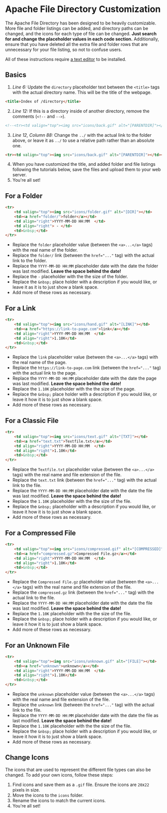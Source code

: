 # Apache File Directory Customization

The Apache File Directory has been designed to be heavily customizable. More file and folder listings can be added, and directory paths can be changed, and the icons for each type of file can be changed. **Just search for and change the placeholder values in each code section.** Additionally, ensure that you have deleted all the extra file and folder rows that are unnecessary for your file listing, so not to confuse users.

All of these instructions require [a text editor](https://code.visualstudio.com/) to be installed.

## Basics

1. _Line 6:_ Update the `directory` placeholder text between the `<title>` tags with the actual directory name. This will be the title of the webpage.

```html
<title>Index of /directory</title>
```

2. _Line 12:_ If this is a directory inside of another directory, remove the comments (`<!--` and `-->`).

```html
<!--<tr><td valign="top"><img src="icons/back.gif" alt="[PARENTDIR]"></td><td><a href="../">Parent Directory</a></td><td>&nbsp;</td><td align="right">&nbsp;</td><td>&nbsp;</td></tr>-->
```

3. _Line 12, Column 88:_ Change the `../` with the actual link to the folder above, or leave it as `../` to use a relative path rather than an absolute one.

```html
<tr><td valign="top"><img src="icons/back.gif" alt="[PARENTDIR]"></td><td><a href="../">Parent Directory</a></td><td>&nbsp;</td><td align="right">&nbsp;</td><td>&nbsp;</td></tr>
```

4. When you have customized the title, and added folder and file listings following the tutorials below, save the files and upload them to your web server.
5. You're all set!

## For a Folder

```html
<tr>
    <td valign="top"><img src="icons/folder.gif" alt="[DIR]"></td>
    <td><a href="folder/">folder</a></td>
    <td align="right">YYYY-MM-DD HH:MM  </td>
    <td align="right"> - </td>
    <td>&nbsp;</td>
</tr>
```

* Replace the `folder` placeholder value (between the `<a>...</a>` tags) with the real name of the folder.
* Replace the `folder/` link (between the `href="..."` tag) with the actual link to the folder.
* Replace the `YYYY-MM-DD HH:MM` placeholder date with the date the folder was last modified. **Leave the space behind the date!**
* Replace the ` - ` placeholder with the the size of the folder.
* Replace the `&nbsp;` place holder with a description if you would like, or leave it as it is to just show a blank space.
* Add more of these rows as necessary.

## For a Link

```html
<tr>
    <td valign="top"><img src="icons/hand.gif" alt="[LINK]"></td>
    <td><a href="https://link-to-page.com">link</a></td>
    <td align="right">YYYY-MM-DD HH:MM  </td>
    <td align="right">1.10K</td>
    <td>&nbsp;</td>
</tr>
```

* Replace the `link` placeholder value (between the `<a>...</a>` tags) with the real name of the page.
* Replace the `https://link-to-page.com` link (between the `href="..."` tag) with the actual link to the page.
* Replace the `YYYY-MM-DD HH:MM` placeholder date with the date the page was last modified. **Leave the space behind the date!**
* Replace the `1.10K` placeholder with the the size of the page.
* Replace the `&nbsp;` place holder with a description if you would like, or leave it how it is to just show a blank space.
* Add more of these rows as necessary.

## For a Classic File

```html
<tr>
    <td valign="top"><img src="icons/text.gif" alt="[TXT]"></td>
    <td><a href="text.txt">Textfile.txt</a></td>
    <td align="right">YYYY-MM-DD HH:MM  </td>
    <td align="right">1.10K</td>
    <td>&nbsp;</td>
</tr>
```

* Replace the `Textfile.txt` placeholder value (between the `<a>...</a>` tags) with the real name and file extension of the file.
* Replace the `text.txt` link (between the `href="..."` tag) with the actual link to the file.
* Replace the `YYYY-MM-DD HH:MM` placeholder date with the date the file was last modified. **Leave the space behind the date!**
* Replace the `1.10K` placeholder with the the size of the file.
* Replace the `&nbsp;` placeholder with a description if you would like, or leave it how it is to just show a blank space.
* Add more of these rows as necessary.

## For a Compressed File

```html
<tr>
    <td valign="top"><img src="icons/compressed.gif" alt="[COMPRESSED]"></td>
    <td><a href="compressed.gz">Compressed File.gz</a></td>
    <td align="right">YYYY-MM-DD HH:MM  </td>
    <td align="right">1.10K</td>
    <td>&nbsp;</td>
</tr>
```

* Replace the `Compressed File.gz` placeholder value (between the `<a>...</a>` tags) with the real name and file extension of the file.
* Replace the `compressed.gz` link (between the `href="..."` tag) with the actual link to the file.
* Replace the `YYYY-MM-DD HH:MM` placeholder date with the date the file was last modified. **Leave the space behind the date!**
* Replace the `1.10K` placeholder with the the size of the file.
* Replace the `&nbsp;` place holder with a description if you would like, or leave it how it is to just show a blank space.
* Add more of these rows as necessary.

## For an Unknown File

```html
<tr>
    <td valign="top"><img src="icons/unknown.gif" alt="[FILE]"></td>
    <td><a href="unknown">unknown</a></td>
    <td align="right">YYYY-MM-DD HH:MM  </td>
    <td align="right">1.10K</td>
    <td>&nbsp;</td>
</tr>
```

* Replace the `unknown` placeholder value (between the `<a>...</a>` tags) with the real name and file extension of the file.
* Replace the `unknown` link (between the `href="..."` tag) with the actual link to the file.
* Replace the `YYYY-MM-DD HH:MM` placeholder date with the date the file as last modified. **Leave the space behind the date!**
* Replace the `1.10K` placeholder with the the size of the file.
* Replace the `&nbsp;` place holder with a description if you would like, or leave it how it is to just show a blank space.
* Add more of these rows as necessary.

## Change Icons

The icons that are used to represent the different file types can also be changed. To add your own icons, follow these steps:

1. Find icons and save them as a `.gif` file. Ensure the icons are `20`x`22` pixels in size.
2. Move the icons to the `icons` folder.
3. Rename the icons to match the current icons.
4. You're all set!
